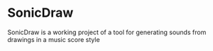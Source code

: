 # SonicDraw

SonicDraw is a working project of a tool for generating sounds from drawings in a music score style


